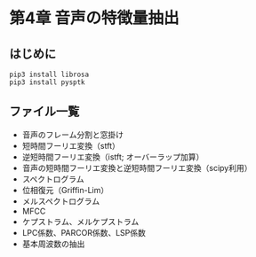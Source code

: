 # 第4章 音声の特徴量抽出

## はじめに
```
pip3 install librosa
pip3 install pysptk
```

## ファイル一覧
- 音声のフレーム分割と窓掛け
- 短時間フーリエ変換（stft）
- 逆短時間フーリエ変換（istft; オーバーラップ加算）
- 音声の短時間フーリエ変換と逆短時間フーリエ変換（scipy利用）
- スペクトログラム
- 位相復元（Griffin-Lim）
- メルスペクトログラム
- MFCC
- ケプストラム、メルケプストラム
- LPC係数、PARCOR係数、LSP係数
- 基本周波数の抽出

